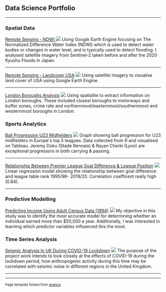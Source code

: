 ## Data Science Portfolio

---

### Spatial Data

[Remote Sensing - NDWI ](https://github.com/HabibGalayr/remote-sensing-NDWI)
<img src="images/ndwi.png?raw=true"/>
Using Google Earth Engine focusing on The Normalized Difference Water Index (NDWI) which is used to detect water bodies or changes in water level, and is typically used to detect flooding. I analysed satellite imagery from Sentinel-2 taken before and after the 2020 Kyushu Floods in Japan.

---

[Remote Sensing - Landcover USA](https://github.com/HabibGalayr/NLCD_LandCover_Vis_USA)
<img src="images/NLCD_LANDCOVER_US.jpg?raw=true"/>
Using satellite imagery to visualise land cover of USA using Google Earth Engine. 

---

[London Boroughs Analysis](https://github.com/HabibGalayr/LondonBorough.git)
<img src="images/Lon_Chlo.jpg?raw=true"/>
Using spatialite to extract information on London boroughs. These included closest boroughs to motorways and buffer zones, crime rate and northernmost/easternmost/southernmost and westernmost boroughs in London. 

### Sports Analytics 

[Ball Progression U23 Midfielders](https://github.com/HabibGalayr/BallProg_R.git)
<img src="images/BallProg23.jpg?raw=true"/>
Graph showing ball progression for U23 midfielders in Europe's top 5 leagues. Data collected from R and visualised on Tableau. Jeremy Doku (Stade Rennais) & Rayan Cherki (Lyon) are exceptional progressors in both carrying & passing.

---

[Relationship Between Premier League Goal Difference & League Position](https://github.com/HabibGalayr/League-Table-PL-GD.git)
<img src="images/premline.png?raw=true"/>
Linear regression model showing the relationship between goal difference and league table rank 1995/96- 2019/20. Correlation coefficent really high (0.84).

---

### Predictive Modelling

[Predicting Income Using Adult Census Data (1994)](https://github.com/HabibGalayr/Income-Census-Predict.git)
<img src="images/Dtree_income.jpg?raw=true"/>
My objective in this study was to identify the most accurate model for determining whether an individual earned more than $50,000 a year. Additionally, I was interested in learning which predictor variables influenced this the most. 

### Time Series Analysis

[Seismic Analysis In UK During COVID-19 Lockdown](https://github.com/HabibGalayr/Seismic-Noise.git)
<img src="images/Seis_CVD19.jpg?raw=true"/>
The purpose of the project work intends to look closely at the effects of COVID-19 during the lockdown period, how anthropogenic activity during this time may be correlated with seismic noise in different regions in the United Kingdom.


---




---
<p style="font-size:11px">Page template forked from <a href="https://github.com/evanca/quick-portfolio">evanca</a></p>
<!-- Remove above link if you don't want to attibute -->
